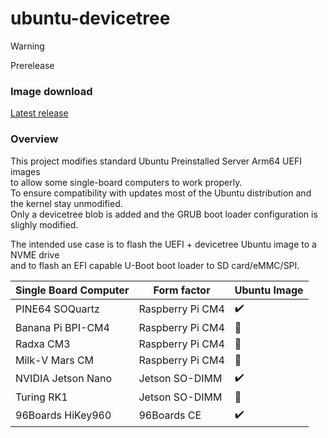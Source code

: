 # ubuntu-devicetree

> [!WARNING]
> Prerelease

### Image download
[Latest release](https://github.com/h-s-c/ubuntu-devicetree/releases/tag/latest)

### Overview
This project modifies standard Ubuntu Preinstalled Server Arm64 UEFI images  
to allow some single-board computers to work properly.  
To ensure compatibility with updates most of the Ubuntu distribution and the kernel stay unmodified.  
Only a devicetree blob is added and the GRUB boot loader configuration is slighly modified.  

The intended use case is to flash the UEFI + devicetree Ubuntu image to a NVME drive  
and to flash an EFI capable U-Boot boot loader to SD card/eMMC/SPI.  

| Single Board Computer   | Form factor      | Ubuntu Image       |
| ----------------------- | ---------------- | -------------      |
| PINE64 SOQuartz         | Raspberry Pi CM4 | :heavy_check_mark: |
| Banana Pi BPI-CM4       | Raspberry Pi CM4 | :construction:     |
| Radxa CM3               | Raspberry Pi CM4 | :construction:     |
| Milk-V Mars CM          | Raspberry Pi CM4 | :construction:     |
| NVIDIA Jetson Nano      | Jetson SO-DIMM   | :heavy_check_mark: |
| Turing RK1              | Jetson SO-DIMM   | :construction:     |
| 96Boards HiKey960       | 96Boards CE      | :heavy_check_mark: |
